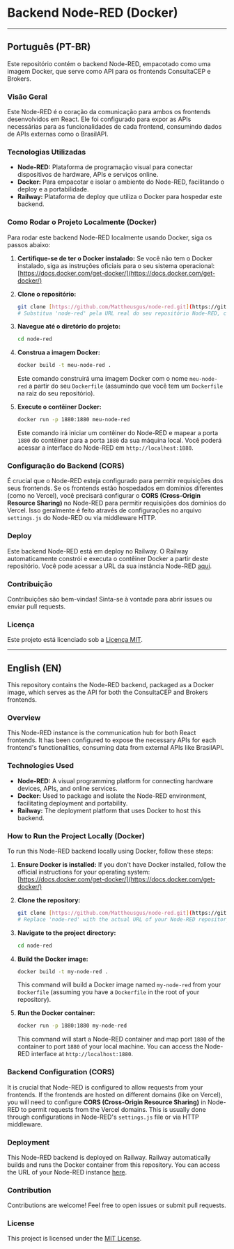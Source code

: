 # Backend Node-RED (Docker)

---

## Português (PT-BR)

Este repositório contém o backend Node-RED, empacotado como uma imagem Docker, que serve como API para os frontends ConsultaCEP e Brokers.

### Visão Geral

Este Node-RED é o coração da comunicação para ambos os frontends desenvolvidos em React. Ele foi configurado para expor as APIs necessárias para as funcionalidades de cada frontend, consumindo dados de APIs externas como o BrasilAPI.

### Tecnologias Utilizadas

* **Node-RED:** Plataforma de programação visual para conectar dispositivos de hardware, APIs e serviços online.
* **Docker:** Para empacotar e isolar o ambiente do Node-RED, facilitando o deploy e a portabilidade.
* **Railway:** Plataforma de deploy que utiliza o Docker para hospedar este backend.

### Como Rodar o Projeto Localmente (Docker)

Para rodar este backend Node-RED localmente usando Docker, siga os passos abaixo:

1.  **Certifique-se de ter o Docker instalado:**
    Se você não tem o Docker instalado, siga as instruções oficiais para o seu sistema operacional: [https://docs.docker.com/get-docker/](https://docs.docker.com/get-docker/)

2.  **Clone o repositório:**
    ```bash
    git clone [https://github.com/Mattheusgus/node-red.git](https://github.com/Mattheusgus/node-red.git)
    # Substitua 'node-red' pela URL real do seu repositório Node-RED, caso seja diferente.
    ```
3.  **Navegue até o diretório do projeto:**
    ```bash
    cd node-red
    ```
4.  **Construa a imagem Docker:**
    ```bash
    docker build -t meu-node-red .
    ```
    Este comando construirá uma imagem Docker com o nome `meu-node-red` a partir do seu `Dockerfile` (assumindo que você tem um `Dockerfile` na raiz do seu repositório).

5.  **Execute o contêiner Docker:**
    ```bash
    docker run -p 1880:1880 meu-node-red
    ```
    Este comando irá iniciar um contêiner do Node-RED e mapear a porta `1880` do contêiner para a porta `1880` da sua máquina local. Você poderá acessar a interface do Node-RED em `http://localhost:1880`.


### Configuração do Backend (CORS)

É crucial que o Node-RED esteja configurado para permitir requisições dos seus frontends. Se os frontends estão hospedados em domínios diferentes (como no Vercel), você precisará configurar o **CORS (Cross-Origin Resource Sharing)** no Node-RED para permitir requisições dos domínios do Vercel. Isso geralmente é feito através de configurações no arquivo `settings.js` do Node-RED ou via middleware HTTP.

### Deploy

Este backend Node-RED está em deploy no Railway. O Railway automaticamente constrói e executa o contêiner Docker a partir deste repositório. Você pode acessar a URL da sua instância Node-RED [aqui](https://node-red-production-cc3e.up.railway.app/#flow/a241df78822df212).

### Contribuição

Contribuições são bem-vindas! Sinta-se à vontade para abrir issues ou enviar pull requests.

### Licença

Este projeto está licenciado sob a [Licença MIT](https://opensource.org/licenses/MIT).

---

## English (EN)

This repository contains the Node-RED backend, packaged as a Docker image, which serves as the API for both the ConsultaCEP and Brokers frontends.

### Overview

This Node-RED instance is the communication hub for both React frontends. It has been configured to expose the necessary APIs for each frontend's functionalities, consuming data from external APIs like BrasilAPI.

### Technologies Used

* **Node-RED:** A visual programming platform for connecting hardware devices, APIs, and online services.
* **Docker:** Used to package and isolate the Node-RED environment, facilitating deployment and portability.
* **Railway:** The deployment platform that uses Docker to host this backend.

### How to Run the Project Locally (Docker)

To run this Node-RED backend locally using Docker, follow these steps:

1.  **Ensure Docker is installed:**
    If you don't have Docker installed, follow the official instructions for your operating system: [https://docs.docker.com/get-docker/](https://docs.docker.com/get-docker/)

2.  **Clone the repository:**
    ```bash
    git clone [https://github.com/Mattheusgus/node-red.git](https://github.com/Mattheusgus/node-red.git)
    # Replace 'node-red' with the actual URL of your Node-RED repository, if different.
    ```
3.  **Navigate to the project directory:**
    ```bash
    cd node-red
    ```
4.  **Build the Docker image:**
    ```bash
    docker build -t my-node-red .
    ```
    This command will build a Docker image named `my-node-red` from your `Dockerfile` (assuming you have a `Dockerfile` in the root of your repository).

5.  **Run the Docker container:**
    ```bash
    docker run -p 1880:1880 my-node-red
    ```
    This command will start a Node-RED container and map port `1880` of the container to port `1880` of your local machine. You can access the Node-RED interface at `http://localhost:1880`.


### Backend Configuration (CORS)

It is crucial that Node-RED is configured to allow requests from your frontends. If the frontends are hosted on different domains (like on Vercel), you will need to configure **CORS (Cross-Origin Resource Sharing)** in Node-RED to permit requests from the Vercel domains. This is usually done through configurations in Node-RED's `settings.js` file or via HTTP middleware.

### Deployment

This Node-RED backend is deployed on Railway. Railway automatically builds and runs the Docker container from this repository. You can access the URL of your Node-RED instance [here](https://node-red-production-cc3e.up.railway.app/#flow/a241df78822df212).

### Contribution

Contributions are welcome! Feel free to open issues or submit pull requests.

### License

This project is licensed under the [MIT License](https://opensource.org/licenses/MIT).
